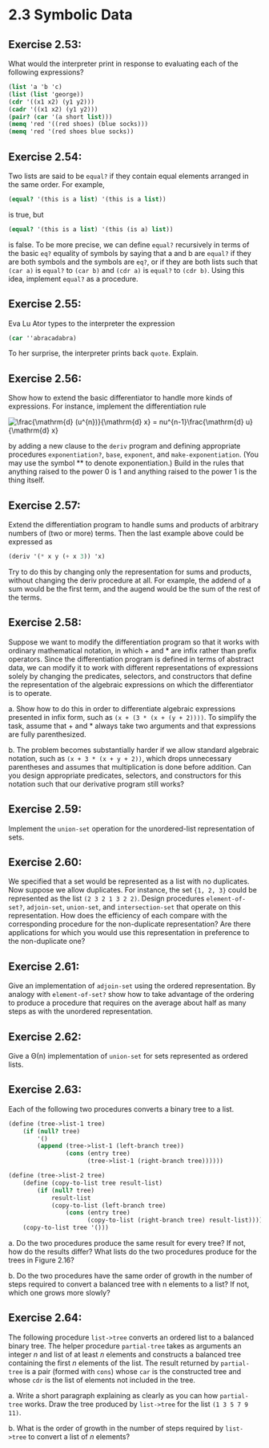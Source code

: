 # 2.3 Symbolic Data

## Exercise 2.53:

What would the interpreter print in response to evaluating each of the following expressions?

```scheme
(list 'a 'b 'c)
(list (list 'george))
(cdr '((x1 x2) (y1 y2)))
(cadr '((x1 x2) (y1 y2)))
(pair? (car '(a short list)))
(memq 'red '((red shoes) (blue socks)))
(memq 'red '(red shoes blue socks))
```

## Exercise 2.54:

Two lists are said to be `equal?` if they contain equal elements arranged in the same order. For example,

```scheme
(equal? '(this is a list) '(this is a list))
```

is true, but

```scheme
(equal? '(this is a list) '(this (is a) list))
```

is false. To be more precise, we can define `equal?` recursively in terms of the basic `eq?` equality of symbols by saying that a and b are `equal?` if they are both symbols and the symbols are `eq?`, or if they are both lists such that `(car a)` is `equal?` to `(car b)` and `(cdr a)` is `equal?` to `(cdr b)`. Using this idea, implement `equal?` as a procedure.

## Exercise 2.55:

Eva Lu Ator types to the interpreter the expression

```scheme
(car ''abracadabra)
```

To her surprise, the interpreter prints back `quote`. Explain.

## Exercise 2.56:

Show how to extend the basic differentiator to handle more kinds of expressions. For instance, implement the differentiation rule

![\frac{\mathrm{d} (u^{n})}{\mathrm{d} x} = nu^{n-1}\frac{\mathrm{d} u}{\mathrm{d} x}](https://quicklatex.com/cache3/97/ql_c2546a587bd5234c3ed6065f5ef25297_l3.png)

by adding a new clause to the `deriv` program and defining appropriate procedures `exponentiation?`, `base`, `exponent`, and `make-exponentiation`. (You may use the symbol ** to denote exponentiation.) Build in the rules that anything raised to the power 0 is 1 and anything raised to the power 1 is the thing itself.

## Exercise 2.57:

Extend the differentiation program to handle sums and products of arbitrary numbers of (two or more) terms. Then the last example above could be expressed as

```scheme
(deriv '(* x y (+ x 3)) 'x)
```
Try to do this by changing only the representation for sums and products, without changing the deriv procedure at all. For example, the addend of a sum would be the first term, and the augend would be the sum of the rest of the terms.

## Exercise 2.58:

Suppose we want to modify the differentiation program so that it works with ordinary mathematical notation, in which + and * are infix rather than prefix operators. Since the differentiation program is defined in terms of abstract data, we can modify it to work with different representations of expressions solely by changing the predicates, selectors, and constructors that define the representation of the algebraic expressions on which the differentiator is to operate.

a. Show how to do this in order to differentiate algebraic expressions presented in infix form, such as `(x + (3 * (x + (y + 2))))`. To simplify the task, assume that + and * always take two arguments and that expressions are fully parenthesized.

b. The problem becomes substantially harder if we allow standard algebraic notation, such as `(x + 3 * (x + y + 2))`, which drops unnecessary parentheses and assumes that multiplication is done before addition. Can you design appropriate predicates, selectors, and constructors for this notation such that our derivative program still works?

## Exercise 2.59:

Implement the `union-set` operation for the unordered-list representation of sets.

## Exercise 2.60:

We specified that a set would be represented as a list with no duplicates. Now suppose we allow duplicates. For instance, the set `{1, 2, 3}` could be represented as the list `(2 3 2 1 3 2 2)`. Design procedures `element-of-set?`, `adjoin-set`, `union-set`, and `intersection-set` that operate on this representation. How does the efficiency of each compare with the corresponding procedure for the non-duplicate representation? Are there applications for which you would use this representation in preference to the non-duplicate one?

## Exercise 2.61:

Give an implementation of `adjoin-set` using the ordered representation. By analogy with `element-of-set?` show how to take advantage of the ordering to produce a procedure that requires on the average about half as many steps as with the unordered representation.

## Exercise 2.62:

Give a Θ(n) implementation of `union-set` for sets represented as ordered lists.

## Exercise 2.63:

Each of the following two procedures converts a binary tree to a list.

```scheme
(define (tree->list-1 tree)
    (if (null? tree)
        '()
        (append (tree->list-1 (left-branch tree))
                (cons (entry tree)
                      (tree->list-1 (right-branch tree))))))

(define (tree->list-2 tree)
    (define (copy-to-list tree result-list)
        (if (null? tree)
            result-list
            (copy-to-list (left-branch tree)
                (cons (entry tree)
                      (copy-to-list (right-branch tree) result-list)))))
    (copy-to-list tree '()))
```

a. Do the two procedures produce the same result for every tree? If not, how do the results differ? What lists do the two procedures produce for the trees in Figure 2.16?

b. Do the two procedures have the same order of growth in the number of steps required to convert a balanced tree with n elements to a list? If not, which one grows more slowly?

## Exercise 2.64:

The following procedure `list->tree` converts an ordered list to a balanced binary tree. The helper procedure `partial-tree` takes as arguments an integer *n* and list of at least *n* elements and constructs a balanced tree containing the first *n* elements of the list. The result returned by `partial-tree` is a pair (formed with `cons`) whose `car` is the constructed tree and whose `cdr` is the list of elements not included in the tree.

a. Write a short paragraph explaining as clearly as you can how `partial-tree` works. Draw the tree produced by `list->tree` for the list `(1 3 5 7 9 11)`.

b. What is the order of growth in the number of steps required by `list->tree` to convert a list of *n* elements?
